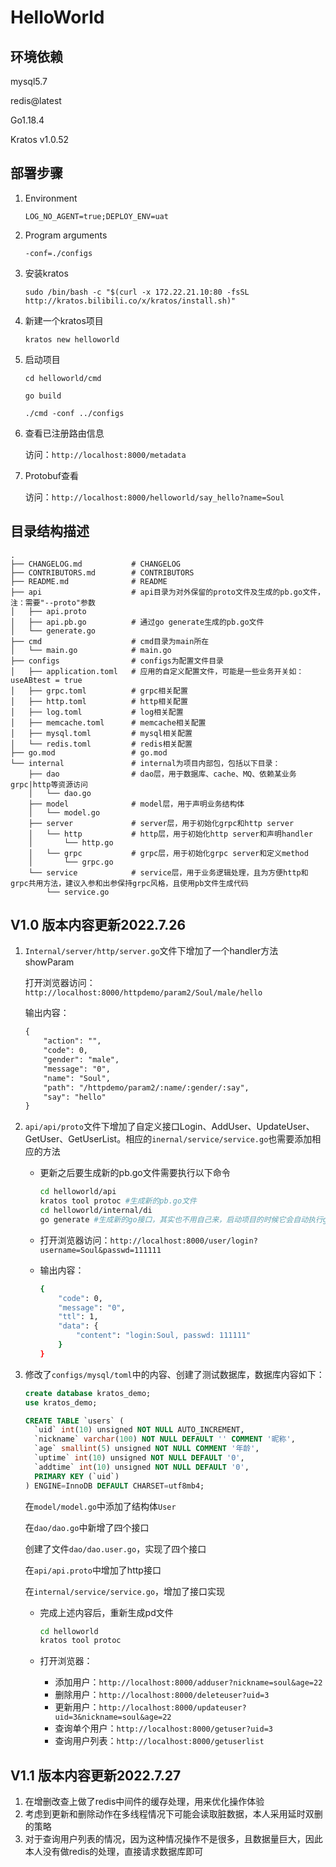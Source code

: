 # HelloWorld

## 环境依赖
mysql5.7

redis@latest

Go1.18.4

Kratos v1.0.52

## 部署步骤

1. Environment
   
    ```LOG_NO_AGENT=true;DEPLOY_ENV=uat```
    
1. Program arguments
   
    ```-conf=./configs```

3. 安装kratos

   ```sudo /bin/bash -c "$(curl -x 172.22.21.10:80 -fsSL http://kratos.bilibili.co/x/kratos/install.sh)"```

4. 新建一个kratos项目

   ```kratos new helloworld```

5. 启动项目

   ```cd helloworld/cmd```

   ```go build```

   ```./cmd -conf ../configs```

6. 查看已注册路由信息

   访问：```http://localhost:8000/metadata```

7. Protobuf查看

   访问：```http://localhost:8000/helloworld/say_hello?name=Soul```

## 目录结构描述

```
.
├── CHANGELOG.md           # CHANGELOG
├── CONTRIBUTORS.md        # CONTRIBUTORS
├── README.md              # README
├── api                    # api目录为对外保留的proto文件及生成的pb.go文件，注：需要"--proto"参数
│   ├── api.proto
│   ├── api.pb.go          # 通过go generate生成的pb.go文件
│   └── generate.go
├── cmd                    # cmd目录为main所在
│   └── main.go            # main.go
├── configs                # configs为配置文件目录
│   ├── application.toml   # 应用的自定义配置文件，可能是一些业务开关如：useABtest = true
│   ├── grpc.toml          # grpc相关配置 
│   ├── http.toml          # http相关配置
│   ├── log.toml           # log相关配置
│   ├── memcache.toml      # memcache相关配置
│   ├── mysql.toml         # mysql相关配置
│   └── redis.toml         # redis相关配置
├── go.mod                 # go.mod
└── internal               # internal为项目内部包，包括以下目录：
    ├── dao                # dao层，用于数据库、cache、MQ、依赖某业务grpc|http等资源访问
    │   └── dao.go
    ├── model              # model层，用于声明业务结构体
    │   └── model.go
    ├── server             # server层，用于初始化grpc和http server
    │   └── http           # http层，用于初始化http server和声明handler
    │       └── http.go
    │   └── grpc           # grpc层，用于初始化grpc server和定义method
    │       └── grpc.go
    └── service            # service层，用于业务逻辑处理，且为方便http和grpc共用方法，建议入参和出参保持grpc风格，且使用pb文件生成代码
        └── service.go
```



## V1.0 版本内容更新2022.7.26

1. ```Internal/server/http/server.go```文件下增加了一个handler方法showParam

   打开浏览器访问：```http://localhost:8000/httpdemo/param2/Soul/male/hello```

   输出内容：

   ```xml
   {
       "action": "",
       "code": 0,
       "gender": "male",
       "message": "0",
       "name": "Soul",
       "path": "/httpdemo/param2/:name/:gender/:say",
       "say": "hello"
   }
   ```

2. ```api/api/proto```文件下增加了自定义接口Login、AddUser、UpdateUser、GetUser、GetUserList。相应的```inernal/service/service.go```也需要添加相应的方法

   - 更新之后要生成新的pb.go文件需要执行以下命令

     ``` bash
     cd helloworld/api
     kratos tool protoc #生成新的pb.go文件
     cd helloworld/internal/di
     go generate #生成新的go接口，其实也不用自己来，启动项目的时候它会自动执行go generate
     ```

   - 打开浏览器访问：```http://localhost:8000/user/login?username=Soul&passwd=111111```

   - 输出内容：

     ```bash
     {
         "code": 0,
         "message": "0",
         "ttl": 1,
         "data": {
             "content": "login:Soul, passwd: 111111"
         }
     }
     ```

3. 修改了```configs/mysql/toml```中的内容、创建了测试数据库，数据库内容如下：

   ```sql
   create database kratos_demo;
   use kratos_demo;
   
   CREATE TABLE `users` (
     `uid` int(10) unsigned NOT NULL AUTO_INCREMENT,
     `nickname` varchar(100) NOT NULL DEFAULT '' COMMENT '昵称',
     `age` smallint(5) unsigned NOT NULL COMMENT '年龄',
     `uptime` int(10) unsigned NOT NULL DEFAULT '0',
     `addtime` int(10) unsigned NOT NULL DEFAULT '0',
     PRIMARY KEY (`uid`)
   ) ENGINE=InnoDB DEFAULT CHARSET=utf8mb4;
   ```

   在```model/model.go```中添加了结构体```User```

   在```dao/dao.go```中新增了四个接口

   创建了文件```dao/dao.user.go```，实现了四个接口

   在```api/api.proto```中增加了http接口

   在```internal/service/service.go```，增加了接口实现

   - 完成上述内容后，重新生成pd文件

     ```bash
     cd helloworld
     kratos tool protoc
     ```

   - 打开浏览器：

     - 添加用户：```http://localhost:8000/adduser?nickname=soul&age=22```
     - 删除用户：```http://localhost:8000/deleteuser?uid=3```
     - 更新用户：```http://localhost:8000/updateuser?uid=3&nickname=soul&age=22```
     - 查询单个用户：```http://localhost:8000/getuser?uid=3```
     - 查询用户列表：```http://localhost:8000/getuserlist```

## V1.1 版本内容更新2022.7.27

1. 在增删改查上做了redis中间件的缓存处理，用来优化操作体验
2. 考虑到更新和删除动作在多线程情况下可能会读取脏数据，本人采用延时双删的策略
3. 对于查询用户列表的情况，因为这种情况操作不是很多，且数据量巨大，因此本人没有做redis的处理，直接请求数据库即可
